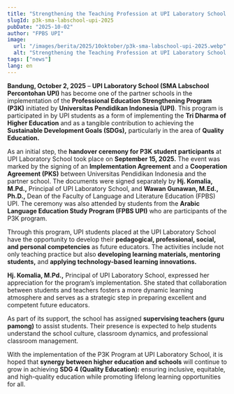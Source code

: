 ```yaml
---
title: "Strengthening the Teaching Profession at UPI Laboratory School through the P3K Program to Achieve Quality Education (SDGs)"
slugId: p3k-sma-labschool-upi-2025
pubDate: "2025-10-02"
author: "FPBS UPI"
image:
  url: "/images/berita/2025/10oktober/p3k-sma-labschool-upi-2025.webp"
  alt: "Strengthening the Teaching Profession at UPI Laboratory School through the P3K Program"
tags: ["news"]
lang: en
---
```


**Bandung, October 2, 2025** – **UPI Laboratory School (SMA Labschool Percontohan UPI)** has become one of the partner schools in the implementation of the **Professional Education Strengthening Program (P3K)** initiated by **Universitas Pendidikan Indonesia (UPI)**. This program is participated in by UPI students as a form of implementing the **Tri Dharma of Higher Education** and as a tangible contribution to achieving the **Sustainable Development Goals (SDGs),** particularly in the area of **Quality Education.**  

As an initial step, the **handover ceremony for P3K student participants** at UPI Laboratory School took place on **September 15, 2025.** The event was marked by the signing of an **Implementation Agreement** and a **Cooperation Agreement (PKS)** between Universitas Pendidikan Indonesia and the partner school. The documents were signed separately by **Hj. Komalia, M.Pd.,** Principal of UPI Laboratory School, and **Wawan Gunawan, M.Ed., Ph.D.,** Dean of the Faculty of Language and Literature Education (FPBS) UPI. The ceremony was also attended by students from the **Arabic Language Education Study Program (FPBS UPI)** who are participants of the P3K program.  

Through this program, UPI students placed at the UPI Laboratory School have the opportunity to develop their **pedagogical, professional, social, and personal competencies** as future educators. The activities include not only teaching practice but also **developing learning materials, mentoring students,** and **applying technology-based learning innovations.**  

**Hj. Komalia, M.Pd.,** Principal of UPI Laboratory School, expressed her appreciation for the program’s implementation. She stated that collaboration between students and teachers fosters a more dynamic learning atmosphere and serves as a strategic step in preparing excellent and competent future educators.  

As part of its support, the school has assigned **supervising teachers (guru pamong)** to assist students. Their presence is expected to help students understand the school culture, classroom dynamics, and professional classroom management.  

With the implementation of the P3K Program at UPI Laboratory School, it is hoped that **synergy between higher education and schools** will continue to grow in achieving **SDG 4 (Quality Education):** ensuring inclusive, equitable, and high-quality education while promoting lifelong learning opportunities for all.  